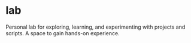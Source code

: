 # lab

Personal lab for exploring, learning, and experimenting with projects and scripts. A space to gain hands-on experience.
